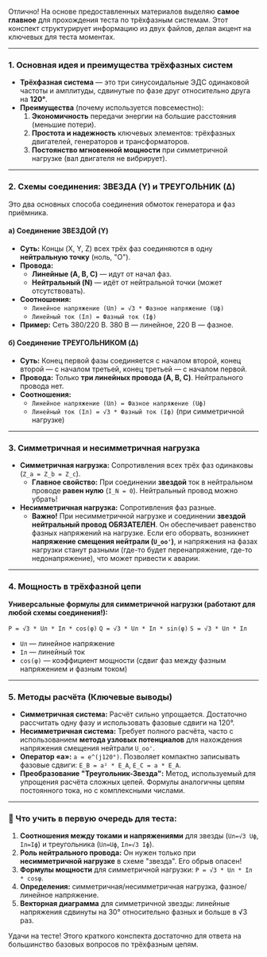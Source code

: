 Отлично! На основе предоставленных материалов выделяю **самое главное** для прохождения теста по трёхфазным системам. Этот конспект структурирует информацию из двух файлов, делая акцент на ключевых для теста моментах.

---

### 1. Основная идея и преимущества трёхфазных систем

*   **Трёхфазная система** — это три синусоидальные ЭДС одинаковой частоты и амплитуды, сдвинутые по фазе друг относительно друга на **120°**.
*   **Преимущества** (почему используется повсеместно):
    1.  **Экономичность** передачи энергии на большие расстояния (меньшие потери).
    2.  **Простота и надежность** ключевых элементов: трёхфазных двигателей, генераторов и трансформаторов.
    3.  **Постоянство мгновенной мощности** при симметричной нагрузке (вал двигателя не вибрирует).

---

### 2. Схемы соединения: ЗВЕЗДА (Y) и ТРЕУГОЛЬНИК (Δ)

Это два основных способа соединения обмоток генератора и фаз приёмника.

#### а) Соединение **ЗВЕЗДОЙ** (Y)
*   **Суть:** Концы (X, Y, Z) всех трёх фаз соединяются в одну **нейтральную точку** (ноль, "O").
*   **Провода:**
    *   **Линейные (A, B, C)** — идут от начал фаз.
    *   **Нейтральный (N)** — идёт от нейтральной точки (может отсутствовать).
*   **Соотношения:**
    *   `Линейное напряжение (Uл) = √3 * Фазное напряжение (Uф)`
    *   `Линейный ток (Iл) = Фазный ток (Iф)`
*   **Пример:** Сеть 380/220 В. 380 В — линейное, 220 В — фазное.

#### б) Соединение **ТРЕУГОЛЬНИКОМ** (Δ)
*   **Суть:** Конец первой фазы соединяется с началом второй, конец второй — с началом третьей, конец третьей — с началом первой.
*   **Провода:** Только **три линейных провода (A, B, C)**. Нейтрального провода нет.
*   **Соотношения:**
    *   `Линейное напряжение (Uл) = Фазное напряжение (Uф)`
    *   `Линейный ток (Iл) = √3 * Фазный ток (Iф)` (при симметричной нагрузке)

---

### 3. Симметричная и несимметричная нагрузка

*   **Симметричная нагрузка:** Сопротивления всех трёх фаз одинаковы (`Z_a = Z_b = Z_c`).
    *   **Главное свойство:** При соединении **звездой** ток в нейтральном проводе **равен нулю** (`I_N = 0`). Нейтральный провод можно убрать!
*   **Несимметричная нагрузка:** Сопротивления фаз разные.
    *   **Важно!** При несимметричной нагрузке и соединении **звездой нейтральный провод ОБЯЗАТЕЛЕН**. Он обеспечивает равенство фазных напряжений на нагрузке. Если его оборвать, возникнет **напряжение смещения нейтрали (`U_oo'`)**, и напряжения на фазах нагрузки станут разными (где-то будет перенапряжение, где-то недонапряжение), что может привести к аварии.

---

### 4. Мощность в трёхфазной цепи

**Универсальные формулы для симметричной нагрузки (работают для любой схемы соединения!):**

`P = √3 * Uл * Iл * cos(φ)`
`Q = √3 * Uл * Iл * sin(φ)`
`S = √3 * Uл * Iл`

*   `Uл` — линейное напряжение
*   `Iл` — линейный ток
*   `cos(φ)` — коэффициент мощности (сдвиг фаз между фазным напряжением и фазным током)

---

### 5. Методы расчёта (Ключевые выводы)

*   **Симметричная система:** Расчёт сильно упрощается. Достаточно рассчитать одну фазу и использовать фазовые сдвиги на 120°.
*   **Несимметричная система:** Требует полного расчёта, часто с использованием **метода узловых потенциалов** для нахождения напряжения смещения нейтрали `U_oo'`.
*   **Оператор «a»:** `a = e^(j120°)`. Позволяет компактно записывать фазовые сдвиги: `E_B = a² * E_A`, `E_C = a * E_A`.
*   **Преобразование "Треугольник-Звезда":** Метод, используемый для упрощения расчёта сложных цепей. Формулы аналогичны цепям постоянного тока, но с комплексными числами.

---

### 🧪 Что учить в первую очередь для теста:

1.  **Соотношения между токами и напряжениями** для звезды (`Uл=√3 Uф`, `Iл=Iф`) и треугольника (`Uл=Uф`, `Iл=√3 Iф`).
2.  **Роль нейтрального провода:** Он нужен только при **несимметричной нагрузке** в схеме "звезда". Его обрыв опасен!
3.  **Формулы мощности** для симметричной нагрузки: `P = √3 * Uл * Iл * cosφ`.
4.  **Определения:** симметричная/несимметричная нагрузка, фазное/линейное напряжение.
5.  **Векторная диаграмма** для симметричной звезды: линейные напряжения сдвинуты на 30° относительно фазных и больше в √3 раз.

Удачи на тесте! Этого краткого конспекта достаточно для ответа на большинство базовых вопросов по трёхфазным цепям.

